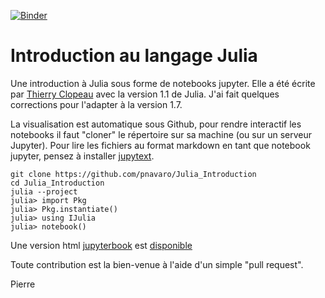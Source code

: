 [![Binder](https://mybinder.org/badge.svg)](https://mybinder.org/v2/gh/pnavaro/Julia_Introduction/master)

# Introduction au langage Julia

Une introduction à Julia sous forme de notebooks jupyter. Elle a été écrite par [Thierry Clopeau](https://github.com/clopeau/Julia_Introduction) avec la version 1.1 de Julia. J'ai fait quelques corrections pour l'adapter à la version 1.7.

La visualisation est automatique sous Github, pour rendre interactif les notebooks il faut "cloner" le répertoire sur sa machine (ou sur un serveur Jupyter). Pour lire les fichiers au format markdown en tant que notebook jupyter, pensez à installer [jupytext](https://jupytext.readthedocs.io/en/latest/).

```
git clone https://github.com/pnavaro/Julia_Introduction
cd Julia_Introduction
julia --project
julia> import Pkg
julia> Pkg.instantiate()
julia> using IJulia
julia> notebook()
```

Une version html [jupyterbook](https://jupyterbook.org/) est [disponible](https://pnavaro.github.io/Julia_Introduction)

Toute contribution est la bien-venue à l'aide d'un simple "pull request".

Pierre 
